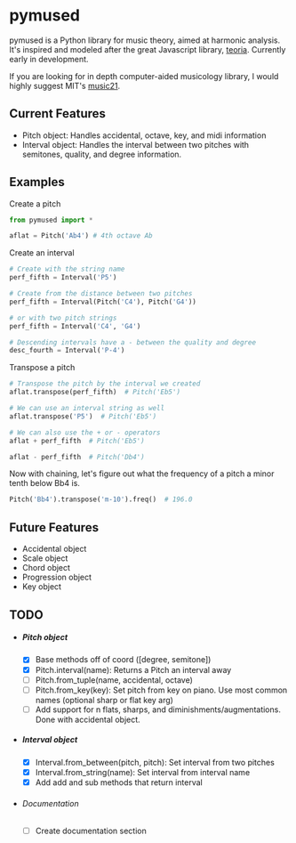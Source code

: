 # **pymused**

pymused is a Python library for music theory, aimed at harmonic analysis. It's inspired and modeled after the great Javascript library, [teoria](https://github.com/saebekassebil/teoria).  Currently early in development.

If you are looking for in depth computer-aided musicology library, I would highly suggest MIT's [music21](https://web.mit.edu/music21/).

## Current Features

- Pitch object:  Handles accidental, octave, key, and midi information
- Interval object:  Handles the interval between two pitches with semitones, quality, and degree information.

## Examples

Create a pitch

```python
from pymused import *

aflat = Pitch('Ab4') # 4th octave Ab
```

Create an interval

```python
# Create with the string name
perf_fifth = Interval('P5')

# Create from the distance between two pitches
perf_fifth = Interval(Pitch('C4'), Pitch('G4'))

# or with two pitch strings
perf_fifth = Interval('C4', 'G4')

# Descending intervals have a - between the quality and degree
desc_fourth = Interval('P-4')
```

Transpose a pitch

```python
# Transpose the pitch by the interval we created
aflat.transpose(perf_fifth)  # Pitch('Eb5')

# We can use an interval string as well
aflat.transpose('P5')  # Pitch('Eb5')

# We can also use the + or - operators
aflat + perf_fifth  # Pitch('Eb5')

aflat - perf_fifth  # Pitch('Db4')
```

Now with chaining, let's figure out what the frequency of a pitch a minor tenth below Bb4 is.

```python
Pitch('Bb4').transpose('m-10').freq()  # 196.0
```

## Future Features

- Accidental object
- Scale object
- Chord object
- Progression object
- Key object

## TODO

- ##### Pitch object
  - [x] Base methods off of coord ([degree, semitone])
  - [x] Pitch.interval(name): Returns a Pitch an interval away
  - [ ] Pitch.from_tuple(name, accidental, octave)
  - [ ] Pitch.from_key(key): Set pitch from key on piano. Use most common names (optional sharp or flat key arg)
  - [ ] Add support for n flats, sharps, and diminishments/augmentations. Done with accidental object.
  
- ##### Interval object
  - [x] Interval.from_between(pitch, pitch): Set interval from two pitches
  - [x] Interval.from_string(name): Set interval from interval name
  - [x] Add add and sub methods that return interval
  
- ###### Documentation

  - [ ] Create documentation section
